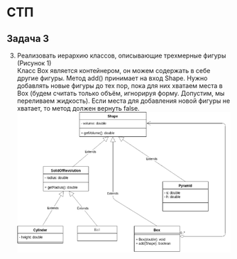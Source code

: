 # СТП
## Задача 3
3)	Реализовать иерархию классов, описывающие трехмерные фигуры (Рисунок 1)  
Класс Box является контейнером, он можем содержать в себе другие фигуры. Метод add() принимает на вход Shape. Нужно добавлять новые фигуры до тех пор, пока для них хватаем места в Box (будем считать только объём, игнорируя форму. Допустим, мы переливаем жидкость). Если места для добавления новой фигуры не хватает, то метод должен вернуть false.
![Рисунок 1](image.png)